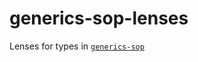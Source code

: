 # generics-sop-lenses

Lenses for types in [`generics-sop`](http://hackage.haskell.org/package/generics-sop)
